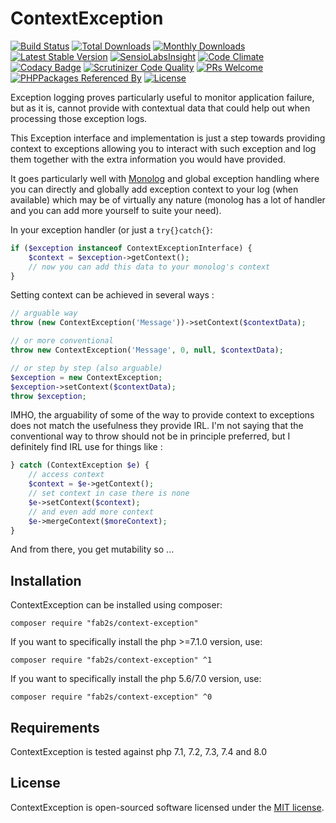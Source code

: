 # ContextException

[![Build Status](https://travis-ci.com/fab2s/ContextException.svg?branch=master)](https://travis-ci.com/fab2s/ContextException) [![Total Downloads](https://poser.pugx.org/fab2s/context-exception/downloads)](https://packagist.org/packages/fab2s/context-exception) [![Monthly Downloads](https://poser.pugx.org/fab2s/context-exception/d/monthly)](https://packagist.org/packages/fab2s/context-exception) [![Latest Stable Version](https://poser.pugx.org/fab2s/context-exception/v/stable)](https://packagist.org/packages/fab2s/context-exception) [![SensioLabsInsight](https://insight.sensiolabs.com/projects/d11fb66a-3e46-4b88-813a-04bd105d3103/mini.png)](https://insight.sensiolabs.com/projects/d11fb66a-3e46-4b88-813a-04bd105d3103) [![Code Climate](https://codeclimate.com/github/fab2s/ContextException/badges/gpa.svg)](https://codeclimate.com/github/fab2s/ContextException) [![Codacy Badge](https://api.codacy.com/project/badge/Grade/bc3d2572e1a74996883095054ec3c937)](https://www.codacy.com/app/fab2s/ContextException) [![Scrutinizer Code Quality](https://scrutinizer-ci.com/g/fab2s/ContextException/badges/quality-score.png?b=master)](https://scrutinizer-ci.com/g/fab2s/ContextException/?branch=master) [![PRs Welcome](https://img.shields.io/badge/PRs-welcome-brightgreen.svg?style=flat)](http://makeapullrequest.com) [![PHPPackages Referenced By](http://phppackages.org/p/fab2s/context-exception/badge/referenced-by.svg)](http://phppackages.org/p/fab2s/context-exception) [![License](https://poser.pugx.org/fab2s/nodalflow/license)](https://packagist.org/packages/fab2s/yaetl)

Exception logging proves particularly useful to monitor application failure, but as it is, cannot provide with contextual data that could help out when processing those exception logs.

This Exception interface and implementation is just a step towards providing context to exceptions allowing you to interact with such exception and log them together with the extra information you would have provided.

It goes particularly well with [Monolog](https://github.com/Seldaek/monolog) and global exception handling where you can directly and globally add exception context to your log (when available) which may be of virtually any nature (monolog has a lot of handler and you can add more yourself to suite your need).

In your exception handler (or just a `try{}catch{}`:
```php
if ($exception instanceof ContextExceptionInterface) {
    $context = $exception->getContext();
    // now you can add this data to your monolog's context
}
```

Setting context can be achieved in several ways :
```php
// arguable way
throw (new ContextException('Message'))->setContext($contextData);

// or more conventional
throw new ContextException('Message', 0, null, $contextData);

// or step by step (also arguable)
$exception = new ContextException;
$exception->setContext($contextData);
throw $exception;
```

IMHO, the arguability of some of the way to provide context to exceptions does not match the usefulness they provide IRL. I'm not saying that the conventional way to throw should not be in principle preferred, but I definitely find IRL use for things like :
```php
} catch (ContextException $e) {
    // access context
    $context = $e->getContext();
    // set context in case there is none
    $e->setContext($context);
    // and even add more context
    $e->mergeContext($moreContext);
}
```

And from there, you get mutability so ...

## Installation

ContextException can be installed using composer:

```
composer require "fab2s/context-exception"
```

If you want to specifically install the php >=7.1.0 version, use:

```
composer require "fab2s/context-exception" ^1
```

If you want to specifically install the php 5.6/7.0 version, use:

```
composer require "fab2s/context-exception" ^0
```

## Requirements

ContextException is tested against php 7.1, 7.2, 7.3, 7.4 and 8.0

## License

ContextException is open-sourced software licensed under the [MIT license](http://opensource.org/licenses/MIT).
